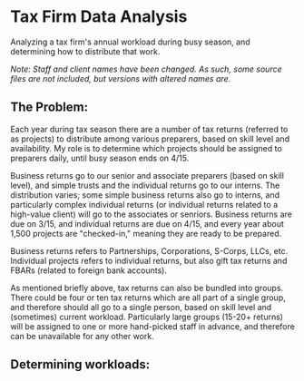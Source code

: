 # Tax Firm Data Analysis
Analyzing a tax firm's annual workload during busy season, and determining how to distribute that work.

_Note: Staff and client names have been changed. As such, some source files are not included, but versions with altered names are._ 

## The Problem:
Each year during tax season there are a number of tax returns (referred to as projects) to distribute among various preparers, based on skill level and availability. My role is to determine which projects should be assigned to preparers daily, until busy season ends on 4/15.

Business returns go to our senior and associate preparers (based on skill level), and simple trusts and the individual returns go to our interns. The distribution varies; some simple business returns also go to interns, and particularly complex individual returns (or individual returns related to a high-value client) will go to the associates or senriors. Business returns are due on 3/15, and individual returns are due on 4/15, and every year about 1,500 projects are "checked-in," meaning they are ready to be prepared.

Business returns refers to Partnerships, Corporations, S-Corps, LLCs, etc. Individual projects refers to individual returns, but also gift tax returns and FBARs (related to foreign bank accounts).

As mentioned briefly above, tax returns can also be bundled into groups. There could be four or ten tax returns which are all part of a single group, and therefore should all go to a single person, based on skill level and (sometimes) current workload. Particularly large groups (15-20+ returns) will be assigned to one or more hand-picked staff in advance, and therefore can be unavailable for any other work.

## Determining workloads:
